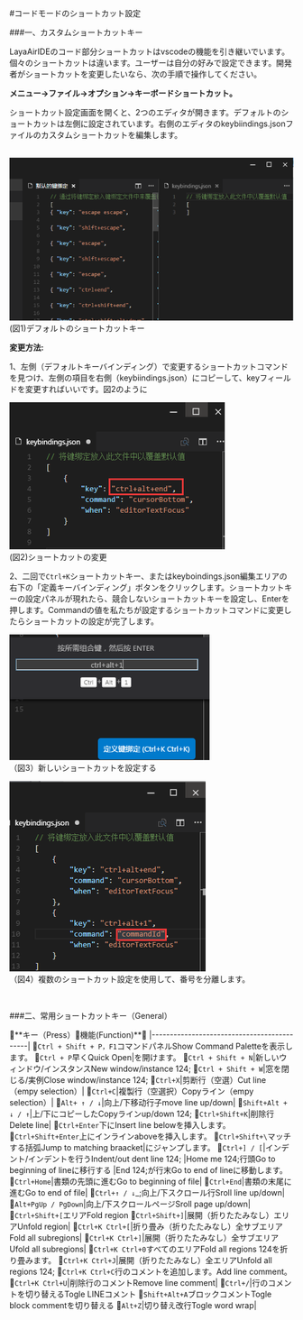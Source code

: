 #コードモードのショートカット設定

###一、カスタムショートカットキー

LayaAirIDEのコード部分ショートカットはvscodeの機能を引き継いでいます。個々のショートカットは違います。ユーザーは自分の好みで設定できます。開発者がショートカットを変更したいなら、次の手順で操作してください。



**メニュー→ファイル→オプション→キーボードショートカット。**

ショートカット設定画面を開くと、2つのエディタが開きます。デフォルトのショートカットは左側に設定されています。右側のエディタのkeybiindings.jsonファイルのカスタムショートカットを編集します。



​        ![blob.png](img/1.png)<br/>
(図1)デフォルトのショートカットキー

**変更方法:**

1、左側（デフォルトキーバインディング）で変更するショートカットコマンドを見つけ、左側の項目を右側（keybiindings.json）にコピーして、keyフィールドを変更すればいいです。図2のように

​![blob.png](img/2.png)<br/>
(図2)ショートカットの変更

2、二回で`Ctrl+K`ショートカットキー、またはkeyboindings.json編集エリアの右下の「定義キーバインディング」ボタンをクリックします。ショートカットキーの設定パネルが現れたら、競合しないショートカットキーを設定し、Enterを押します。Commandの値を私たちが設定するショートカットコマンドに変更したらショートカットの設定が完了します。

​![blob.png](img/3.png)<br/>
（図3）新しいショートカットを設定する

​![blob.png](img/4.png)<br/>
（図4）複数のショートカット設定を使用して、番号を分離します。

​

###二、常用ショートカットキー（General）

𞓜**キー（Press）**𞓜**機能(Function)**𞓜
|--------------------------------------------|
𞓜`Ctrl + Shift + P，F1`コマンドパネルShow Command Paletteを表示します。
𞓜`Ctrl + P`早くQuick Open|を開けます。
𞓜`Ctrl + Shift + N`|新しいウィンドウ/インスタンスNew window/instance 124;
𞓜`Ctrl + Shift + W`|窓を閉じる/実例Close window/instance 124;
𞓜`Ctrl+X`|剪断行（空選）Cut line（empy selection）|
𞓜`Ctrl+C`|複製行（空選択）Copyライン（empy selection）|
𞓜`Alt+ ↑ / ↓`|向上/下移动行子move line up/down|
𞓜`Shift+Alt + ↓ / ↑`|上/下にコピーしたCopyラインup/down 124;
𞓜`Ctrl+Shift+K`|削除行Delete line|
𞓜`Ctrl+Enter`下にInsert line belowを挿入します。
𞓜`Ctrl+Shift+Enter`上にインラインaboveを挿入します。
𞓜`Ctrl+Shift+\`マッチする括弧Jump to matching braacket|にジャンプします。
𞓜`Ctrl+] / [`|インデント/インデントを行うIndent/out dent line 124;
|Home me 124;行頭Go to beginning of lineに移行する
|End 124;が行末Go to end of lineに移動します。
𞓜`Ctrl+Home`|書類の先頭に進むGo to beginning of file|
𞓜`Ctrl+End`|書類の末尾に進むGo to end of file|
𞓜`Ctrl+↑ / ↓`_;向上/下スクロール行Sroll line up/down|
𞓜`Alt+PgUp / PgDown`|向上/下スクロールページSroll page up/down|
𞓜`Ctrl+Shift+[`エリアFold region
𞓜`Ctrl+Shift+]`|展開（折りたたみなし）エリアUnfold region|
𞓜`Ctrl+K Ctrl+[`|折り畳み（折りたたみなし）全サブエリアFold all subregions|
𞓜`Ctrl+K Ctrl+]`|展開（折りたたみなし）全サブエリアUfold all subregions|
𞓜`Ctrl+K Ctrl+0`すべてのエリアFold all regions 124を折り畳みます。
𞓜`Ctrl+K Ctrl+J`|展開（折りたたみなし）全エリアUnfold all regions 124;
𞓜`Ctrl+K Ctrl+C`行のコメントを追加します。Add line comment。
𞓜`Ctrl+K Ctrl+U`|削除行のコメントRemove line comment|
𞓜`Ctrl+/`|行のコメントを切り替えるTogle LINEコメント
𞓜`Shift+Alt+A`ブロックコメントTogle block commentを切り替える
𞓜`Alt+Z`|切り替え改行Togle word wrap|